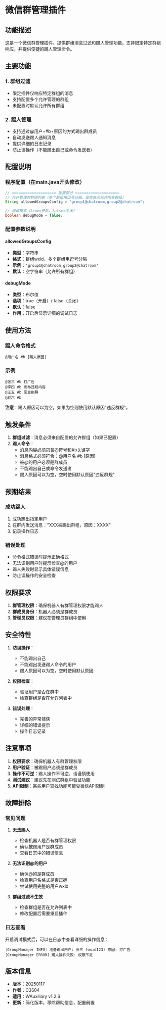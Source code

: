# 微信群管理插件

## 功能描述

这是一个微信群管理插件，提供群组消息过滤和踢人管理功能。支持限定特定群组响应，并提供便捷的踢人管理命令。

## 主要功能

### 1. 群组过滤
- 限定插件仅响应特定群组的消息
- 支持配置多个允许管理的群组
- 未配置时默认允许所有群组

### 2. 踢人管理
- 支持通过@用户+#b+原因的方式踢出群成员
- 自动发送踢人通知消息
- 提供详细的日志记录
- 防止误操作（不能踢出自己或命令发送者）

## 配置说明

### 程序配置（在main.java开头修改）

```java
// ==================== 配置部分 ====================
// 允许管理的群组列表（多个群组用逗号分隔，留空表示允许所有群组）
String allowedGroupsConfig = "group1@chatroom,group2@chatroom";

// 调试模式（true=开启，false=关闭）
boolean debugMode = false;
```

### 配置参数说明

#### allowedGroupsConfig
- **类型**：字符串
- **格式**：群组wxid，多个群组用逗号分隔
- **示例**：`"group1@chatroom,group2@chatroom"`
- **默认**：空字符串（允许所有群组）

#### debugMode
- **类型**：布尔值
- **选项**：true（开启）/ false（关闭）
- **默认**：false
- **作用**：开启后显示详细的调试日志

## 使用方法

### 踢人命令格式
```
@用户名 #b [踢人原因]
```

### 示例
```
@张三 #b 打广告
@李四 #b 发布违规内容
@王五 #b 恶意刷屏
@赵六 #b
```

**注意**：踢人原因可以为空，如果为空则使用默认原因"违反群规"。

## 触发条件

1. **群组过滤**：消息必须来自配置的允许群组（如果已配置）
2. **踢人命令**：
   - 消息内容必须包含@符号和#b关键字
   - 消息格式必须符合：@用户名 #b [原因]
   - 被@的用户必须是群成员
   - 不能踢出自己或命令发送者
   - 踢人原因可以为空，空时使用默认原因"违反群规"

## 预期结果

### 成功踢人
1. 成功踢出指定用户
2. 在群内发送消息："XXX被踢出群组，原因：XXXX"
3. 记录操作日志

### 错误处理
- 命令格式错误时提示正确格式
- 无法识别用户时提示检查@的用户
- 踢人失败时显示具体错误信息
- 防止误操作的安全检查

## 权限要求

1. **群管理权限**：确保机器人有群管理权限才能踢人
2. **群成员身份**：机器人必须是群成员
3. **管理员权限**：建议在管理员群组中使用

## 安全特性

1. **防误操作**：
   - 不能踢出自己
   - 不能踢出发送踢人命令的用户
   - 踢人原因可以为空，空时使用默认原因

2. **权限检查**：
   - 验证用户是否在群中
   - 检查群组是否在允许列表中

3. **错误处理**：
   - 完善的异常捕获
   - 详细的错误提示
   - 操作日志记录

## 注意事项

1. **权限要求**：确保机器人有群管理权限
2. **用户验证**：被踢用户必须是群成员
3. **操作不可逆**：踢人操作不可逆，请谨慎使用
4. **测试建议**：建议先在测试群组中验证功能
5. **API限制**：某些用户查找功能可能受微信API限制

## 故障排除

### 常见问题

1. **无法踢人**
   - 检查机器人是否有群管理权限
   - 确认被踢用户是群成员
   - 查看日志中的错误信息

2. **无法识别@的用户**
   - 确保@的是群成员
   - 检查用户名格式是否正确
   - 尝试使用完整的用户wxid

3. **群组过滤不生效**
   - 检查群组是否在允许列表中
   - 修改配置后需要重启插件

### 日志查看
开启调试模式后，可以在日志中查看详细的操作信息：
```
[GroupManager INFO] 准备踢出用户: 张三 (wxid123) 原因: 打广告
[GroupManager ERROR] 踢人操作失败: 权限不足
```

## 版本信息

- **版本**：20250117
- **作者**：C3604
- **适用**：WAuxiliary v1.2.6
- **更新**：简化版本，移除帮助信息，配置前置

